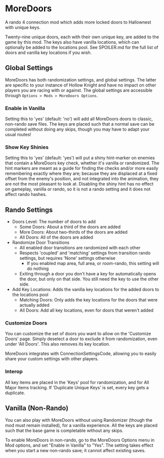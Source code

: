 ﻿# MoreDoors

A rando 4 connection mod which adds more locked doors to Hallownest with unique keys.

Twenty-nine unique doors, each with their own unique key, are added to the game by this mod.
The keys also have vanilla locations, which can optionally be added to the locations pool.
See SPOILER.md for the full list of doors and vanilla key locations if you wish.

## Global Settings

MoreDoors has both randomization settings, and global settings. The latter are specific to your instance of Hollow Knight
and have no impact on other players you are racing with or against. The global settings are accessible through `Options > Mods > MoreDoors Options`.

### Enable in Vanilla

Setting this to 'yes' (default: 'no') will add all MoreDoors doors to classic, non-rando save files.
The keys are placed such that a normal save can be completed without doing any skips, though you may have to adapt your usual routes!

### Show Key Shinies

Setting this to 'yes' (default: 'yes') will put a shiny hint-marker on enemies that contain a MoreDoors key check, whether it's vanilla or randomized.
The hint markers are meant as a guide for finding the checks and/or more easily remembering exactly where they are; because they are displaced at a fixed offset from the enemy's position, and not integrated into the animation, they are not the most pleasant to look at.
Disabling the shiny hint has no effect on gameplay, vanilla or rando, so it is not a rando setting and it does not affect rando hashes.

## Rando Settings

* Doors Level: The number of doors to add
  * Some Doors: About a third of the doors are added
  * More Doors: About two-thirds of the doors are added
  * All Doors: All of the doors are added
* Randomize Door Transitions
  * All enabled door transitions are randomized with each other
  * Respects 'coupled' and 'matching' settings from transition rando settings, but requires 'None' settings otherwise
    * If you enabled map area, full area, or room-rando, this setting will do nothing
  * Exiting through a door you don't have a key for automatically opens the door, but only on that side. You still need the key to use the other side.
* Add Key Locations: Adds the vanilla key locations for the added doors to the locations pool
  * Matching Doors: Only adds the key locations for the doors that were actually added
  * All Doors: Add all key locations, even for doors that weren't added

### Customize Doors

You can customize the set of doors you want to allow on the 'Customize Doors' page.
Simply deselect a door to exclude it from randomization, even under 'All Doors'. This also removes its key location.

MoreDoors integrates with ConnectionSettingsCode, allowing you to easily share your custom settings with other players.

### Interop

All key items are placed in the 'Keys' pool for randomization, and for All Major Items tracking.
If 'Duplicate Unique Keys' is set, every key gets a duplicate.

## Vanilla (Non-Rando)

You can also play with MoreDoors without using Randomizer (though the mod must remain installed), for a vanilla experience.
All the keys are placed such that the base game is completable without any skips.

To enable MoreDoors in non-rando, go to the MoreDoors Options menu in Mod options, and set "Enable in Vanilla" to "Yes".
The setting takes effect when you start a new non-rando save; it cannot affect existing saves.

